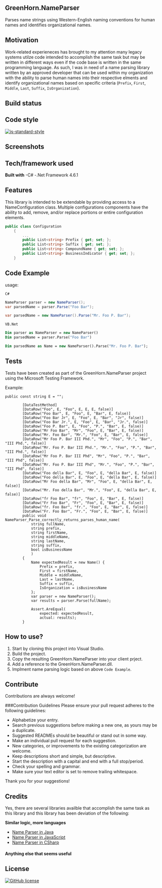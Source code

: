 ## GreenHorn.NameParser
Parses name strings using Western-English naming conventions for human names and identifies organizational names. 

## Motivation
Work-related experieneces has brought to my attention many legacy systems utilze code intended to accomplish the same task but may be written in different ways even if the code base is written in the same programming language.
As such, I was in need of a name parsing library written by an approved developer that can be used within my organization with the ability to parse human names into their respective elments  and identify organizational names based on specific criteria (`Prefix`, `First`, `Middle`, `Last`, `Suffix`, `IsOrganization`). 


## Build status
 


## Code style
[![js-standard-style](https://img.shields.io/badge/code%20style-standard-brightgreen.svg?style=flat)](https://github.com/feross/standard)
 
## Screenshots


## Tech/framework used

<b>Built with</b>
-C# 
-.Net Framework 4.6.1

## Features
This library is intended to be extendable by providing access to a NameConfiguration class. Multiple configurations components have the ability to add, remove, and/or replace portions or entire configuration elements.

```csharp
public class Configuration
    {
        ...
        public List<string> Prefix { get; set; };
        public List<string> Suffix { get; set; };
        public List<string> CompoundName { get; set; };
        public List<string> BusinessIndicator { get; set; };
    }
```
## Code Example
usage: 

`C#`

```csharp
NameParser parser = new NameParser();
var parsedName = parser.Parse("Foo Bar");

var parsedName = new NameParser().Parse("Mr. Foo P. Bar");
```
`VB.Net`

```vb
Dim parser as NameParser = new NameParser()
Dim parsedName = parser.Parse("Foo Bar")

Dim parsedName as Name = new NameParser().Parse("Mr. Foo P. Bar");
```

[//]: # (## Installation)
[//]: # (Provide step by step series of examples and explanations about how to get a development env running.)

[//]: # (## API Reference)

[//]: # (Depending on the size of the project, if it is small and simple enough the reference docs can be added to the README. For medium size to larger projects it is important to at least provide a link to where the API reference docs live.)

## Tests
Tests have been created as part of the GreenHorn.NameParser project using the Microsoft Testing Framework.

Example: 
```charp
public const string E = "";

        [DataTestMethod]
        [DataRow("Foo", E, "Foo", E, E, E, false)]
        [DataRow("Foo Bar", E, "Foo", E, "Bar", E, false)]
        [DataRow("Foo Bar Jr", E, "Foo", E, "Bar", "Jr", false)]
        [DataRow("Foo Bar Jr.", E, "Foo", E, "Bar", "Jr.", false)]
        [DataRow("Foo P. Bar", E, "Foo", "P.", "Bar", E, false)]
        [DataRow("Mr Foo Bar", "Mr", "Foo", E, "Bar", E, false)]
        [DataRow("Mr. Foo Bar", "Mr.", "Foo", E, "Bar", E, false)]
        [DataRow("Mr Foo P. Bar III Phd.", "Mr", "Foo", "P.", "Bar", "III Phd.", false)]
        [DataRow("Mr. Foo P. Bar III Phd.", "Mr.", "Foo", "P.", "Bar", "III Phd.", false)]
        [DataRow("Mr Foo P. Bar III Phd", "Mr", "Foo", "P.", "Bar", "III Phd", false)]
        [DataRow("Mr. Foo P. Bar III Phd", "Mr.", "Foo", "P.", "Bar", "III Phd", false)]
        [DataRow("Foo della Bar", E, "Foo", E, "della Bar", E, false)]
        [DataRow("Foo della Bar", E, "Foo", E, "della Bar", E, false)]
        [DataRow("Mr Foo della Bar", "Mr", "Foo", E, "della Bar", E, false)]
        [DataRow("Mr. Foo della Bar", "Mr.", "Foo", E, "della Bar", E, false)]
        [DataRow("fr Foo Bar", "fr", "Foo", E, "Bar", E, false)]
        [DataRow("Fr Foo Bar", "Fr", "Foo", E, "Bar", E, false)]
        [DataRow("fr. Foo Bar", "fr.", "Foo", E, "Bar", E, false)]
        [DataRow("Fr. Foo Bar", "Fr.", "Foo", E, "Bar", E, false)]
        public void NameParser_Parse_correctly_returns_parses_human_name(
            string fullName,
            string prefix,
            string firstName,
            string middleName,
            string lastName,
            string suffix,
            bool isBusinessName
            )
        {
            Name expectedResult = new Name() {
                Prefix = prefix, 
                First = firstName, 
                Middle = middleName, 
                Last = lastName, 
                Suffix = suffix,
                IsOrganization = isBusinessName
            };
            var parser = new NameParser();
            var results = parser.Parse(fullName);

            Assert.AreEqual(
                expected: expectedResult,
                actual: results);
        }
```


## How to use?

1. Start by cloning this project into Visual Studio. 
2. Build the project. 
3. Copy the resulting GreenHorn.NameParser into your client prject. 
4. Add a reference to the GreenHorn.NameParser.dll.
5. Implment name parsing logic based on above `Code Example`.

## Contribute

Contributions are always welcome!
 
###Contribution Guidelines
Please ensure your pull request adheres to the following guidelines:

- Alphabetize your entry.
- Search previous suggestions before making a new one, as yours may be a duplicate.
- Suggested READMEs should be beautiful or stand out in some way.
- Make an individual pull request for each suggestion.
- New categories, or improvements to the existing categorization are welcome.
- Keep descriptions short and simple, but descriptive.
- Start the description with a capital and end with a full stop/period.
- Check your spelling and grammar.
- Make sure your text editor is set to remove trailing whitespace.

Thank you for your suggestions!

## Credits
Yes, there are several libraries availble that accomplish the same task as this library and this library has been deviation of the following: 

**Similar logic, more languages**

* [Name Parser in Java](https://github.com/gkhays/NameParser)
* [Name Parser in JavaScript](https://github.com/joshfraser/JavaScript-Name-Parser)
* [Name Parser in CSharp](https://github.com/ianlee74/CSharp-Name-Parser)

#### Anything else that seems useful

## License
[![GitHub license](https://img.shields.io/github/license/mashape/apistatus.svg)](https://github.com/GreenHornSoftware/GreenHorn.NameParser/blob/master/LICENSE)

